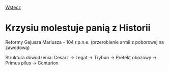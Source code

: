 [Wstecz](../historia.md)

# Krzysiu molestuje panią z Historii

Reformy Gajusza Mariusza - 104 r.p.n.e. (przerobienie armii z poborowej na zawodową)

Struktura dowodzenia: Cesarz -> Legat -> Trybun -> Prefekt obozowy -> Primus pilus -> Centurion
